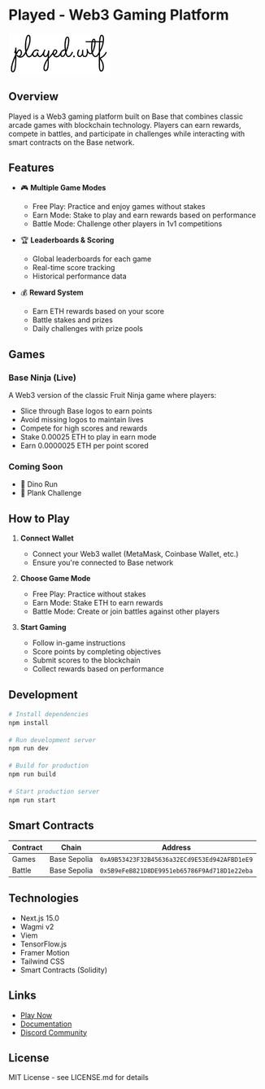 # Played - Web3 Gaming Platform

<img src="/public/logo.png" width="200" alt="Played Logo">

## Overview

Played is a Web3 gaming platform built on Base that combines classic arcade games with blockchain technology. Players can earn rewards, compete in battles, and participate in challenges while interacting with smart contracts on the Base network.

## Features

- 🎮 **Multiple Game Modes**
  - Free Play: Practice and enjoy games without stakes
  - Earn Mode: Stake to play and earn rewards based on performance
  - Battle Mode: Challenge other players in 1v1 competitions

- 🏆 **Leaderboards & Scoring**
  - Global leaderboards for each game
  - Real-time score tracking
  - Historical performance data

- 💰 **Reward System**
  - Earn ETH rewards based on your score
  - Battle stakes and prizes
  - Daily challenges with prize pools

## Games

### Base Ninja (Live)
A Web3 version of the classic Fruit Ninja game where players:
- Slice through Base logos to earn points
- Avoid missing logos to maintain lives
- Compete for high scores and rewards
- Stake 0.00025 ETH to play in earn mode
- Earn 0.0000025 ETH per point scored

### Coming Soon
- 🦖 Dino Run
- 🏃 Plank Challenge

## How to Play

1. **Connect Wallet**
   - Connect your Web3 wallet (MetaMask, Coinbase Wallet, etc.)
   - Ensure you're connected to Base network

2. **Choose Game Mode**
   - Free Play: Practice without stakes
   - Earn Mode: Stake ETH to earn rewards
   - Battle Mode: Create or join battles against other players

3. **Start Gaming**
   - Follow in-game instructions
   - Score points by completing objectives
   - Submit scores to the blockchain
   - Collect rewards based on performance

## Development

```bash
# Install dependencies
npm install

# Run development server
npm run dev

# Build for production
npm run build

# Start production server
npm run start
```

## Smart Contracts

| Contract | Chain | Address |
|----------|-------|----------|
| Games | Base Sepolia | `0xA9B53423F32B45636a32ECd9E53Ed942AFBD1eE9` |
| Battle  | Base Sepolia | `0x5B9eFeB821D8DE9951eb65786F9Ad718D1e22eba` |

## Technologies

- Next.js 15.0
- Wagmi v2
- Viem
- TensorFlow.js
- Framer Motion
- Tailwind CSS
- Smart Contracts (Solidity)

## Links

- [Play Now](https://played.com)
- [Documentation](https://docs.played.com)
- [Discord Community](https://discord.gg/played)

## License

MIT License - see LICENSE.md for details
